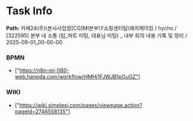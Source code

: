 # Task Info

**Path:** 카페24(주)\본사사업장\[CG]MI본부\Y쇼핑센터팀\매치메이킹 / hycho / [322595] 본부 내 소통 (팀_파트 미팅, 대표님 미팅) _ 내부 회의 내용 기록 및 정리 / 2025-09-01_00-00-00

### BPMN
- ["https://n8n-mi-060-web.hanpda.com/workflow/HMHj1FJWJB1pGuGZ"]

### WIKI
- ["https://wiki.simplexi.com/pages/viewpage.action?pageId=2746558135"]

